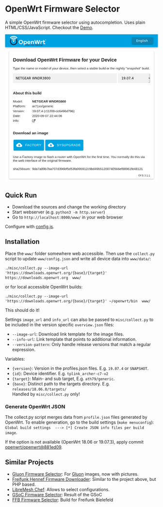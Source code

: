 # OpenWrt Firmware Selector

A simple OpenWrt firmware selector using autocompletion. Uses plain
HTML/CSS/JavaScript. Checkout the [Demo](https://firmware-selector.openwrt.org).

![image](misc/screenshot.png)


## Quick Run

* Download the sources and change the working directory
* Start webserver (e.g. `python3 -m http.server`)
* Go to `http://localhost:8000/www/` in your web browser

Configure with [config.js](www/config.js).

## Installation

Place the `www/` folder somewhere web accessible. Then use the `collect.py` script to update `www/config.json` and write all device data into `www/data/`:

```
./misc/collect.py --image-url 'https://downloads.openwrt.org/{base}/{target}' https://downloads.openwrt.org  www/
```
or for local accessible OpenWrt builds:

```
./misc/collect.py --image-url 'https://downloads.openwrt.org/{base}/{target}' ~/openwrt/bin  www/
```

This should do it!

Settings `image_url` and `info_url` can also be passed to `misc/collect.py` to be included in the version specific `overview.json` files:

* `--image-url`: Download link template for the image files.
* `--info-url`: Link template that points to additional information.
* `--version-pattern`: Only handle release versions that match a regular expression.

Variables:

* `{version}`: Version in the profiles.json files. E.g. `19.07.4` or `SNAPSHOT`.
* `{id}`: Device identifier. E.g. `tplink_archer-c7-v2`
* `{target}`: Main- and sub target, E.g. `ath79/generic`.
* `{base}`: Distinct path to the targets directory. E.g. `releases/18.06.8/targets/`  
  Handled by `misc/collect.py` only!

### Generate OpenWrt JSON

The collect.py script merges data from `profile.json` files generated by OpenWrt. To enable generation, go to the build settings (`make menuconfig`):
`Global build settings  ---> [*] Create JSON info files per build image`.

If the option is not available (OpenWrt 18.06 or 19.07.3), apply commit [openwrt/openwrt@881ed09](https://github.com/openwrt/openwrt/commit/881ed09ee6e23f6c224184bb7493253c4624fb9f).

## Similar Projects

- [Gluon Firmware Selector](https://github.com/freifunk-darmstadt/gluon-firmware-selector): For [Gluon](https://github.com/freifunk-gluon/) images, now with pictures.
- [Freifunk Hennef Firmware Downloader](https://github.com/Freifunk-Hennef/ffhef-fw-dl): Similar to the project above, but PHP based.
- [LibreMesh Chef](https://github.com/libremesh/chef/): Allows to select configurations.
- [GSoC Firmware Selector](https://github.com/sudhanshu16/openwrt-firmware-selector/): Result of the GSoC
- [FFB Firmware Selector](https://github.com/freifunk-bielefeld/firmware-selector): Build for Freifunk Bielefeld
